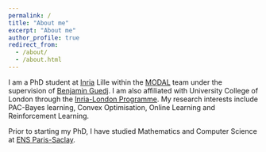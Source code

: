 ```yaml
---
permalink: /
title: "About me"
excerpt: "About me"
author_profile: true
redirect_from: 
  - /about/
  - /about.html
---
```


I am a PhD student at [Inria](https://www.inria.fr/en) Lille within the [MODAL](https://team.inria.fr/modal/) team under the supervision of [Benjamin Guedj](https://bguedj.github.io/). I am also affiliated with University College of London through the [Inria-London Programme](http://london.inria.fr/home/).
My research interests include PAC-Bayes learning, Convex Optimisation, Online Learning and Reinforcement Learning.

Prior to starting my PhD, I have studied Mathematics and Computer Science at [ENS Paris-Saclay](https://ens-paris-saclay.fr/).
